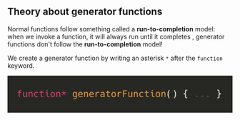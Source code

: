 ## Theory about generator functions

Normal functions follow something called a **run-to-completion** model: when we invoke a function, it will always run until it completes , generator functions  don't follow the **run-to-completion** model! 



We create a generator function by writing an asterisk `*` after the `function` keyword.

![generator-1](../assets/generator-1.png)